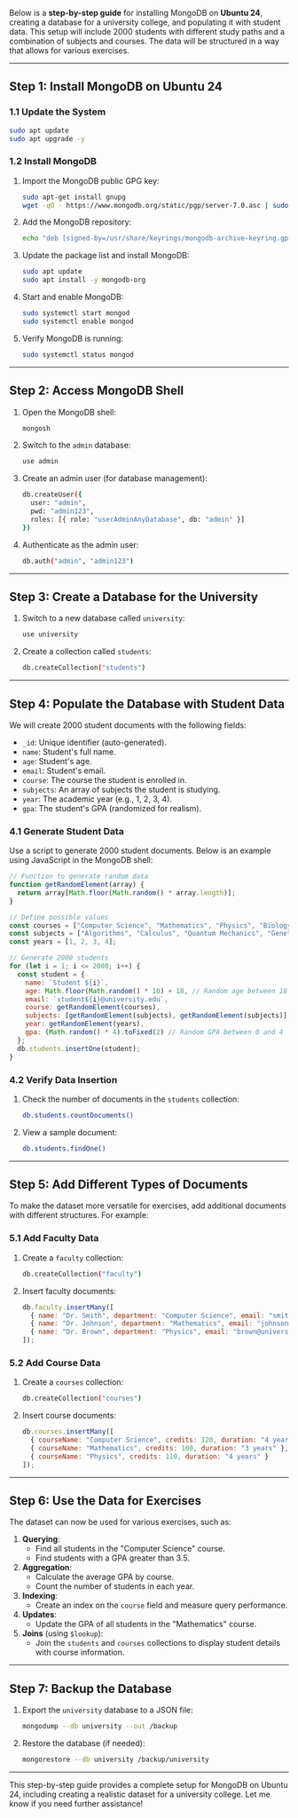Below is a **step-by-step guide** for installing MongoDB on **Ubuntu 24**, creating a database for a university college, and populating it with student data. This setup will include 2000 students with different study paths and a combination of subjects and courses. The data will be structured in a way that allows for various exercises.

---

## **Step 1: Install MongoDB on Ubuntu 24**
### **1.1 Update the System**
```bash
sudo apt update
sudo apt upgrade -y
```

### **1.2 Install MongoDB**
1. Import the MongoDB public GPG key:
   ```bash
   sudo apt-get install gnupg
   wget -qO - https://www.mongodb.org/static/pgp/server-7.0.asc | sudo gpg --dearmor -o /usr/share/keyrings/mongodb-archive-keyring.gpg
   ```

2. Add the MongoDB repository:
   ```bash
   echo "deb [signed-by=/usr/share/keyrings/mongodb-archive-keyring.gpg] https://repo.mongodb.org/apt/ubuntu $(lsb_release -cs)/mongodb-org/7.0 multiverse" | sudo tee /etc/apt/sources.list.d/mongodb-org-7.0.list
   ```

3. Update the package list and install MongoDB:
   ```bash
   sudo apt update
   sudo apt install -y mongodb-org
   ```

4. Start and enable MongoDB:
   ```bash
   sudo systemctl start mongod
   sudo systemctl enable mongod
   ```

5. Verify MongoDB is running:
   ```bash
   sudo systemctl status mongod
   ```

---

## **Step 2: Access MongoDB Shell**
1. Open the MongoDB shell:
   ```bash
   mongosh
   ```

2. Switch to the `admin` database:
   ```bash
   use admin
   ```

3. Create an admin user (for database management):
   ```bash
   db.createUser({
     user: "admin",
     pwd: "admin123",
     roles: [{ role: "userAdminAnyDatabase", db: "admin" }]
   })
   ```

4. Authenticate as the admin user:
   ```bash
   db.auth("admin", "admin123")
   ```

---

## **Step 3: Create a Database for the University**
1. Switch to a new database called `university`:
   ```bash
   use university
   ```

2. Create a collection called `students`:
   ```bash
   db.createCollection("students")
   ```

---

## **Step 4: Populate the Database with Student Data**
We will create 2000 student documents with the following fields:
- `_id`: Unique identifier (auto-generated).
- `name`: Student's full name.
- `age`: Student's age.
- `email`: Student's email.
- `course`: The course the student is enrolled in.
- `subjects`: An array of subjects the student is studying.
- `year`: The academic year (e.g., 1, 2, 3, 4).
- `gpa`: The student's GPA (randomized for realism).

### **4.1 Generate Student Data**
Use a script to generate 2000 student documents. Below is an example using JavaScript in the MongoDB shell:

```javascript
// Function to generate random data
function getRandomElement(array) {
  return array[Math.floor(Math.random() * array.length)];
}

// Define possible values
const courses = ["Computer Science", "Mathematics", "Physics", "Biology", "Chemistry", "Engineering"];
const subjects = ["Algorithms", "Calculus", "Quantum Mechanics", "Genetics", "Organic Chemistry", "Thermodynamics"];
const years = [1, 2, 3, 4];

// Generate 2000 students
for (let i = 1; i <= 2000; i++) {
  const student = {
    name: `Student ${i}`,
    age: Math.floor(Math.random() * 10) + 18, // Random age between 18 and 27
    email: `student${i}@university.edu`,
    course: getRandomElement(courses),
    subjects: [getRandomElement(subjects), getRandomElement(subjects)], // Random 2 subjects
    year: getRandomElement(years),
    gpa: (Math.random() * 4).toFixed(2) // Random GPA between 0 and 4
  };
  db.students.insertOne(student);
}
```

### **4.2 Verify Data Insertion**
1. Check the number of documents in the `students` collection:
   ```bash
   db.students.countDocuments()
   ```

2. View a sample document:
   ```bash
   db.students.findOne()
   ```

---

## **Step 5: Add Different Types of Documents**
To make the dataset more versatile for exercises, add additional documents with different structures. For example:

### **5.1 Add Faculty Data**
1. Create a `faculty` collection:
   ```bash
   db.createCollection("faculty")
   ```

2. Insert faculty documents:
   ```javascript
   db.faculty.insertMany([
     { name: "Dr. Smith", department: "Computer Science", email: "smith@university.edu" },
     { name: "Dr. Johnson", department: "Mathematics", email: "johnson@university.edu" },
     { name: "Dr. Brown", department: "Physics", email: "brown@university.edu" }
   ]);
   ```

### **5.2 Add Course Data**
1. Create a `courses` collection:
   ```bash
   db.createCollection("courses")
   ```

2. Insert course documents:
   ```javascript
   db.courses.insertMany([
     { courseName: "Computer Science", credits: 120, duration: "4 years" },
     { courseName: "Mathematics", credits: 100, duration: "3 years" },
     { courseName: "Physics", credits: 110, duration: "4 years" }
   ]);
   ```

---

## **Step 6: Use the Data for Exercises**
The dataset can now be used for various exercises, such as:
1. **Querying**:
   - Find all students in the "Computer Science" course.
   - Find students with a GPA greater than 3.5.
2. **Aggregation**:
   - Calculate the average GPA by course.
   - Count the number of students in each year.
3. **Indexing**:
   - Create an index on the `course` field and measure query performance.
4. **Updates**:
   - Update the GPA of all students in the "Mathematics" course.
5. **Joins** (using `$lookup`):
   - Join the `students` and `courses` collections to display student details with course information.

---

## **Step 7: Backup the Database**
1. Export the `university` database to a JSON file:
   ```bash
   mongodump --db university --out /backup
   ```

2. Restore the database (if needed):
   ```bash
   mongorestore --db university /backup/university
   ```

---

This step-by-step guide provides a complete setup for MongoDB on Ubuntu 24, including creating a realistic dataset for a university college. Let me know if you need further assistance!